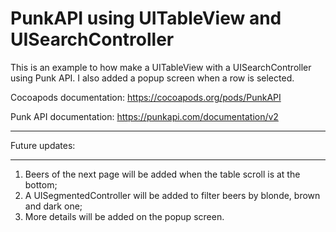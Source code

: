 # PunkAPI using UITableView and UISearchController
This is an example to how make a UITableView with a UISearchController using Punk API. I also added a popup screen when a row is selected.


Cocoapods documentation: https://cocoapods.org/pods/PunkAPI


Punk API documentation: https://punkapi.com/documentation/v2


_____________________________________________________

Future updates:
_____________________________________________________

1. Beers of the next page will be added when the table scroll is at the bottom;
2. A UISegmentedController will be added to filter beers by blonde, brown and dark one;
3. More details will be added on the popup screen.
